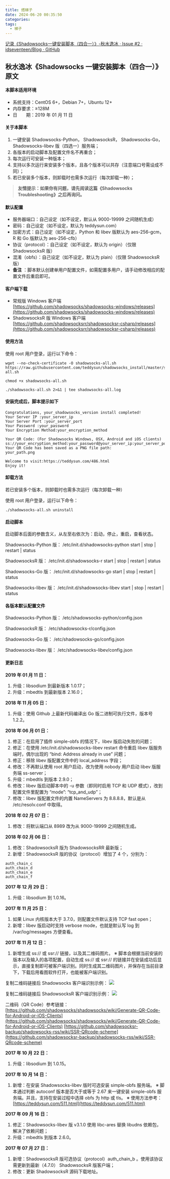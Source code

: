 ```yaml
---
title: 搭梯子
date: 2024-06-20 00:35:50
categories:
tags:
  - 梯子
---
```


[记录《Shadowsocks一键安装脚本（四合一）》-秋水逸冰 · Issue #2 · idseventeen/Blog · GitHub](https://github.com/idseventeen/Blog/issues/2)

## 秋水逸冰《Shadowsocks 一键安装脚本（四合一）》原文

#### 本脚本适用环境

* 系统支持：CentOS 6+，Debian 7+，Ubuntu 12+
* 内存要求：≥128M
* 日　　期：2019 年 01 月 11 日

#### 关于本脚本

1. 一键安装 Shadowsocks-Python， ShadowsocksR， Shadowsocks-Go， Shadowsocks-libev 版（四选一）服务端；
2. 各版本的启动脚本及配置文件名不再重合；
3. 每次运行可安装一种版本；
4. 支持以多次运行来安装多个版本，且各个版本可以共存（注意端口号需设成不同）；
5. 若已安装多个版本，则卸载时也需多次运行（每次卸载一种）；

> **友情提示：如果你有问题，请先阅读这篇《Shadowsocks Troubleshooting》之后再询问。**

#### 默认配置

* 服务器端口：自己设定（如不设定，默认从 9000-19999 之间随机生成）
* 密码：自己设定（如不设定，默认为 teddysun.com）
* 加密方式：自己设定（如不设定，Python 和 libev 版默认为 aes-256-gcm，R 和 Go 版默认为 aes-256-cfb）
* 协议（protocol）：自己设定（如不设定，默认为 origin）（仅限 ShadowsocksR 版）
* 混淆（obfs）：自己设定（如不设定，默认为 plain）（仅限 ShadowsocksR 版）
* **备注** ：脚本默认创建单用户配置文件，如需配置多用户，请手动修改相应的配置文件后重启即可。

#### 客户端下载

* 常规版 Windows 客户端 [https://github.com/shadowsocks/shadowsocks-windows/releases](https://github.com/shadowsocks/shadowsocks-windows/releases)
* ShadowsocksR 版 Windows 客户端 [https://github.com/shadowsocksrr/shadowsocksr-csharp/releases](https://github.com/shadowsocksrr/shadowsocksr-csharp/releases)

#### 使用方法

使用 root 用户登录，运行以下命令：

```shell
wget --no-check-certificate -O shadowsocks-all.sh https://raw.githubusercontent.com/teddysun/shadowsocks_install/master/shadowsocks-all.sh

chmod +x shadowsocks-all.sh

./shadowsocks-all.sh 2>&1 | tee shadowsocks-all.log
```

#### 安装完成后，脚本提示如下

```shell
Congratulations, your_shadowsocks_version install completed!
Your Server IP :your_server_ip
Your Server Port :your_server_port
Your Password :your_password
Your Encryption Method:your_encryption_method

Your QR Code: (For Shadowsocks Windows, OSX, Android and iOS clients)
ss://your_encryption_method:your_password@your_server_ip:your_server_port
Your QR Code has been saved as a PNG file path:
your_path.png

Welcome to visit:https://teddysun.com/486.html
Enjoy it!
```

#### 卸载方法

若已安装多个版本，则卸载时也需多次运行（每次卸载一种）

使用 root 用户登录，运行以下命令：

```shell
./shadowsocks-all.sh uninstall
```

#### 启动脚本

启动脚本后面的参数含义，从左至右依次为：启动，停止，重启，查看状态。

Shadowsocks-Python 版：
/etc/init.d/shadowsocks-python start | stop | restart | status

ShadowsocksR 版：
/etc/init.d/shadowsocks-r start | stop | restart | status

Shadowsocks-Go 版：
/etc/init.d/shadowsocks-go start | stop | restart | status

Shadowsocks-libev 版：
/etc/init.d/shadowsocks-libev start | stop | restart | status

#### 各版本默认配置文件

Shadowsocks-Python 版：
/etc/shadowsocks-python/config.json

ShadowsocksR 版：
/etc/shadowsocks-r/config.json

Shadowsocks-Go 版：
/etc/shadowsocks-go/config.json

Shadowsocks-libev 版：
/etc/shadowsocks-libev/config.json

#### 更新日志

**2019 年 01 月 11 日：**

1. 升级：libsodium 到最新版本 1.0.17；
2. 升级：mbedtls 到最新版本 2.16.0；

**2018 年 11 月 05 日：**

1. 升级：使用 Github 上最新代码编译出 Go 版二进制可执行文件，版本号 1.2.2。

**2018 年 06 月 01 日：**

1. 修正：在启用了插件 simple-obfs 的情况下，libev 版启动失败的问题；
2. 修正：在使用 /etc/init.d/shadowsocks-libev restart 命令重启 libev 版服务端时，偶尔出现的 “bind: Address already in use” 问题；
3. 修正：移除 libev 版配置文件中的 local_address 字段；
4. 修改：不再默认使用 root 用户启动，改为使用 nobody 用户启动 libev 版服务端 ss-server；
5. 升级：mbedtls 到版本 2.9.0；
6. 修改：libev 版启动脚本中的 -u 参数（即同时启用 TCP 和 UDP 模式），改到配置文件里配置为 “mode”: “tcp_and_udp”；
7. 修改：libev 版配置文件的内置 NameServers 为 8.8.8.8，默认是从 /etc/resolv.conf 中取得。

**2018 年 02 月 07 日：**

1. 修改：将默认端口从 8989 改为从 9000-19999 之间随机生成。

**2018 年 02 月 06 日：**

1. 修改：ShadowsocksR 版为 ShadowsocksRR 最新版；
2. 新增：ShadowsocksR 版的协议（protocol）增加了 4 个，分别为：

```shell
auth_chain_c
auth_chain_d
auth_chain_e
auth_chain_f
```

**2017 年 12 月 29 日：**

1. 升级：libsodium 到 1.0.16。

**2017 年 11 月 25 日：**

1. 如果 Linux 内核版本大于 3.7.0，则配置文件默认支持 TCP fast open；
2. 新增：libev 版启动时支持 verbose mode，也就是默认写 log 到 /var/log/messages 方便查看。

**2017 年 11 月 12 日：**

1. 新增生成 ss:// 或 ssr:// 链接，以及其二维码图片。
   ※ 脚本会根据当前安装的版本以及输入的各项配置，自动生成 ss:// 或 ssr:// 的链接并在安装成功后显示，直接复制即可被客户端识别。同时生成其二维码图片，并保存在当前目录下，下载后用看图软件打开，也能被客户端识别。

复制二维码链接后 Shadowsocks 客户端识别示例：
[![](assets/net-img-68747470733a2f2f746564647973756e2e636f6d2f77702d636f6e74656e742f-20240620003911-zkgzg2a.png)](https://camo.githubusercontent.com/74a339571842519c8450f5fb3770e5c5dee3774e1830712d1dfbe04dae97bec3/68747470733a2f2f746564647973756e2e636f6d2f77702d636f6e74656e742f75706c6f6164732f323031372f73735f636c69656e742e706e67)

复制二维码链接后 ShadowsocksR 客户端识别示例：
[![](assets/net-img-68747470733a2f2f746564647973756e2e636f6d2f77702d636f6e74656e742f-20240620003911-9yodny0.png)](https://camo.githubusercontent.com/2b9420a13be3265a42c3bed990d16e7013c303612648fbd502ab0c2f24d8131e/68747470733a2f2f746564647973756e2e636f6d2f77702d636f6e74656e742f75706c6f6164732f323031372f7373725f636c69656e742e706e67)

二维码（QR Code）参考链接：
[https://github.com/shadowsocks/shadowsocks/wiki/Generate-QR-Code-for-Android-or-iOS-Clients](https://github.com/shadowsocks/shadowsocks/wiki/Generate-QR-Code-for-Android-or-iOS-Clients)
[https://github.com/shadowsocksr-backup/shadowsocks-rss/wiki/SSR-QRcode-scheme](https://github.com/shadowsocksr-backup/shadowsocks-rss/wiki/SSR-QRcode-scheme)

**2017 年 10 月 22 日：**

1. 升级：libsodium 到 1.0.15。

**2017 年 10 月 14 日：**

1. 新增：在安装 Shadowsocks-libev 版时可选安装 simple-obfs 服务端。
   ※ 脚本通过判断 autoconf 版本是否大于或等于 2.67 来一键安装 simple-obfs 服务端。并且，支持在安装过程中选择 obfs 为 http 或 tls。
   ※ 使用方法参考：[https://teddysun.com/511.html](https://teddysun.com/511.html)

**2017 年 09 月 16 日：**

1. 修正：Shadowsocks-libev 版 v3.1.0 使用 libc-ares 替换 libudns 依赖包，解决了依赖问题；
2. 升级：mbedtls 到版本 2.6.0。

**2017 年 07 月 27 日：**

1. 新增：ShadowsocksR 版可选协议（protocol）auth_chain_b 。使用该协议需更新到最新（4.7.0） ShadowsocksR 版客户端；
2. 修改：更新 ShadowsocksR 源码下载地址。